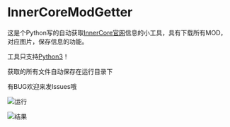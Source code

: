 # InnerCoreModGetter

这是个Python写的自动获取[InnerCore官网](https://icmods.mineprogramming.org/)信息的小工具，具有下载所有MOD，对应图片，保存信息的功能。

工具只支持[Python3](https://www.python.org/)！

获取的所有文件自动保存在运行目录下

有BUG欢迎来发Issues哦

![运行](https://github.com/AiEson/InnerCoreModGetter/img/运行.png)

![结果](https://github.com/AiEson/InnerCoreModGetter/img/结果.png)

